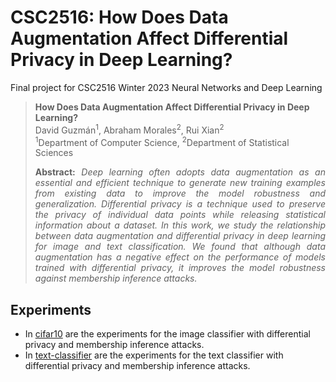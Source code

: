 # CSC2516: How Does Data Augmentation Affect Differential Privacy in Deep Learning?
Final project for CSC2516 Winter 2023 Neural Networks and Deep Learning

> **How Does Data Augmentation Affect Differential Privacy in Deep Learning?**<br>
> David Guzmán<sup>1</sup>, Abraham Morales<sup>2</sup>, Rui Xian<sup>2</sup><br>
> <sup>1</sup>Department of Computer Science, <sup>2</sup>Department of Statistical Sciences<br>
>
> <p align="justify"><b>Abstract:</b> <i>Deep learning often adopts data augmentation as an essential and efficient technique to generate new training examples from existing data to improve the model robustness and generalization. Differential privacy is a technique used to preserve the privacy of individual data points while releasing statistical information about a dataset. In this work, we study the relationship between data augmentation and differential privacy in deep learning for image and text classification. We found that although data augmentation has a negative effect on the performance of models trained with differential privacy, it improves the model robustness against membership inference attacks.</i></p>

## Experiments
- In [cifar10](https://github.com/davidguzmanr/CSC2516/tree/main/cifar10) are the experiments for the image classifier with differential privacy and membership inference attacks.
- In [text-classifier](https://github.com/davidguzmanr/CSC2516/tree/main/text-classifier) are the experiments for the text classifier with differential privacy and membership inference attacks.

